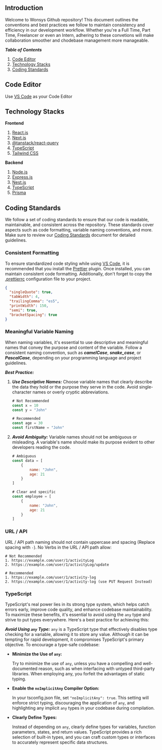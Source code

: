
## Introduction
Welcome to Wonsys Github repository! This document outlines the conventions and best practices we follow to maintain consistency and efficiency in our development workflow. Whether you're a Full Time, Part Time, Freelancer or even an Intern, adhering to these convetions will make collaboration smoother and chodebase management more manageable.

***Table of Contents***
1. [Code Editor](#code-editor)
2. [Technology Stacks](#technology-stacks)
3. [Coding Standards](#coding-standards)

## Code Editor
Use [VS Code](https://code.visualstudio.com/) as your Code Editor

## Technology Stacks
**Frontend**
1. [React.js](https://react.dev/)
2. [Next.js](https://nextjs.org/)
3. [@tanstack/react-query](https://tanstack.com/query/latest)
4. [TypeScript](https://www.typescriptlang.org/)
5. [Tailwind CSS](https://tailwindcss.com/)

**Backend**
1. [Node.js](https://nodejs.org/en)
2. [Express.js](https://expressjs.com/)
3. [Nest.js](https://nestjs.com/)
4. [TypeScript](https://www.typescriptlang.org/)
5. [Prisma](https://www.prisma.io/)

## Coding Standards
We follow a set of coding standards to ensure that our code is readable, maintainable, and consistent across the repository. These standards cover aspects such as code formatting, variable naming conventions, and more. Make sure to review our [Coding Standards](#coding-standards) document for detailed guidelines.

### Consistent Formatting
To ensure standardized code styling while using [VS Code](https://code.visualstudio.com/), it is recommended that you install the [Prettier](https://marketplace.visualstudio.com/items?itemName=esbenp.prettier-vscode) plugin. Once installed, you can maintain consistent code formatting. Additionally, don't forget to copy the [.prettierrc](https://github.com/Wonsys-Martech-Solutions/conventions-and-practices/blob/main/.prettierrc) configuration file to your project.
```json
{
  "singleQuote": true,
  "tabWidth": 4,
  "trailingComma": "es5",
  "printWidth": 150,
  "semi": true,
  "bracketSpacing": true
}
```

### Meaningful Variable Naming
When naming variables, it's essential to use descriptive and meaningful names that convey the purpose and content of the variable. Follow a consistent naming convention, such as ***camelCase***, ***snake_case***, or ***PascalCase***, depending on your programming language and project guidelines.

***Best Practice:***
1. ***Use Descriptive Names:*** Choose variable names that clearly describe the data they hold or the purpose they serve in the code. Avoid single-character names or overly cryptic abbreviations.
    ```js
    # Not Recommended
    const x = 10
    const y = "John"

    # Recommended
    const age = 30
    const firstName = "John"
    ```
    
2. ***Avoid Ambiguity:*** Variable names should not be ambiguous or misleading. A variable's name should make its purpose evident to other developers reading the code.
   ```js
   # Ambiguous
   const data = [
       {
           name: "John",
           age: 21
       }
   ]

   # Clear and specific
   const employee = [
       {
           name: "John",
           age: 21
       }
   ]
   ```

### URL / API 
URL / API path naming should not contain uppercase and spacing (Replace spacing with `-`). No Verbs in the URL / API path allow:
   ```
   # Not Recommended
   1. https://example.com/user/1/activityLog
   2. https://example.com/user/1/activityLog/update

   # Recommended
   1. https://example.com/user/1/activity-log
   2. https://example.com/user/1/activity-log (use PUT Request Instead)
   ```

### TypeScript
TypeScript's real power lies in its strong type system, which helps catch errors early, improve code quality, and enhance codebase maintainability. To maximize these benefits, it's essential to avoid using the `any` type and strive to put types everywhere. Here's a best practice for achieving this:

***Avoid Using `any` Type:***
`any` is a TypeScript type that effectively disables type checking for a variable, allowing it to store any value. Although it can be tempting for rapid development, it compromises TypeScript's primary objective. To encourage a type-safe codebase:
   
- **Minimize the Use of `any`:**
  
  Try to minimize the use of `any`, unless you have a compelling and well-documented reason, such as when interfacing with untyped third-party libraries. When employing any, you forfeit the advantages of static typing.
  
- **Enable the `noImplicitAny` Compiler Option:**
  
  In your tsconfig.json file, set `"noImplicitAny": true`. This setting will enforce strict typing, discouraging the application of `any`, and highlighting any implicit `any` types in your codebase during compilation.
  
- **Clearly Define Types:**
  
  Instead of depending on `any`, clearly define types for variables, function parameters, states, and return values. TypeScript provides a rich selection of built-in types, and you can craft custom types or interfaces to accurately represent specific data structures.
